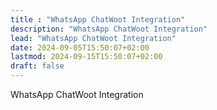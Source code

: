 ```yaml
---
title : "WhatsApp ChatWoot Integration"
description: "WhatsApp ChatWoot Integration"
lead: "WhatsApp ChatWoot Integration"
date: 2024-09-05T15:50:07+02:00
lastmod: 2024-09-15T15:50:07+02:00
draft: false
---
```

WhatsApp ChatWoot Integration

